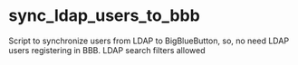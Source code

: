 # sync_ldap_users_to_bbb
Script to synchronize users from LDAP to BigBlueButton, so, no need LDAP users registering in BBB.
LDAP search filters allowed
